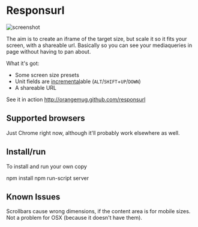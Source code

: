 # Responsurl

![screenshot](assets/screenshot.png)

The aim is to create an iframe of the target size, but scale it so it fits your screen, with a shareable url. Basically so you can see your mediaqueries in page without having to pan about.

What it's got:

 * Some screen size presets
 * Unit fields are [incremental](https://github.com/orangemug/incremental)able (`ALT`/`SHIFT`+`UP`/`DOWN`)
 * A shareable URL

See it in action <http://orangemug.github.com/responsurl>


## Supported browsers
Just Chrome right now, although it'll probably work elsewhere as well.


## Install/run
To install and run your own copy

  npm install
  npm run-script server


## Known Issues
Scrollbars cause wrong dimensions, if the content area is for mobile sizes. Not a problem for OSX (because it doesn't have them).

